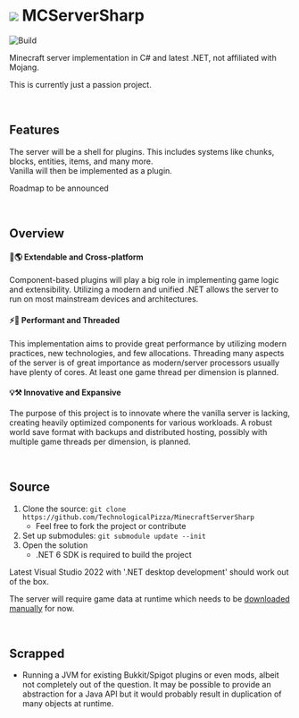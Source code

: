 # ![](icon.png) MCServerSharp

![Build](https://github.com/TechnologicalPizza/MinecraftServerSharp/workflows/Build/badge.svg)

Minecraft server implementation in C# and latest .NET, not affiliated with Mojang.  

This is currently just a passion project.

<br>

## Features
The server will be a shell for plugins.
This includes systems like chunks, blocks, entities, items, and many more.  
Vanilla will then be implemented as a plugin.

Roadmap to be announced

<br>

## Overview

#### 🧩🌎 Extendable and Cross-platform
Component-based plugins will play a big role in implementing game logic and extensibility.
Utilizing a modern and unified .NET allows the server to run on most mainstream devices and architectures. 

#### ⚡🧵 Performant and Threaded 
This implementation aims to provide great performance by utilizing modern practices, new technologies, and few allocations. 
Threading many aspects of the server is of great importance as modern/server processors usually have plenty of cores. 
At least one game thread per dimension is planned. 

#### 💡⚒️ Innovative and Expansive
The purpose of this project is to innovate where the vanilla server is lacking, creating heavily optimized components for various workloads. A robust world save format with backups and distributed hosting, possibly with multiple game threads per dimension, is planned. 

<br>

## Source
1. Clone the source: `git clone https://github.com/TechnologicalPizza/MinecraftServerSharp`  
    - Feel free to fork the project or contribute
2. Set up submodules: `git submodule update --init`
3. Open the solution 
    - .NET 6 SDK is required to build the project

Latest Visual Studio 2022 with '.NET desktop development' should work out of the box.

The server will require game data at runtime which needs to be [downloaded manually](https://github.com/Arcensoth/mcdata/tree/e82ef9224544edb712a06627bbb1d1de5211e5ed) for now.

<br>

## Scrapped
- Running a JVM for existing Bukkit/Spigot plugins or even mods, albeit not completely out of the question. It may be possible to provide an abstraction for a Java API but it would probably result in duplication of many objects at runtime.
